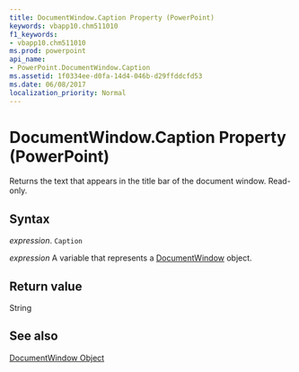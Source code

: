 ```yaml
---
title: DocumentWindow.Caption Property (PowerPoint)
keywords: vbapp10.chm511010
f1_keywords:
- vbapp10.chm511010
ms.prod: powerpoint
api_name:
- PowerPoint.DocumentWindow.Caption
ms.assetid: 1f0334ee-d0fa-14d4-046b-d29ffddcfd53
ms.date: 06/08/2017
localization_priority: Normal
---
```



# DocumentWindow.Caption Property (PowerPoint)

Returns the text that appears in the title bar of the document window. Read-only.


## Syntax

 _expression_. `Caption`

_expression_ A variable that represents a [DocumentWindow](./PowerPoint.DocumentWindow.md) object.


## Return value

String


## See also



[DocumentWindow Object](PowerPoint.DocumentWindow.md)

